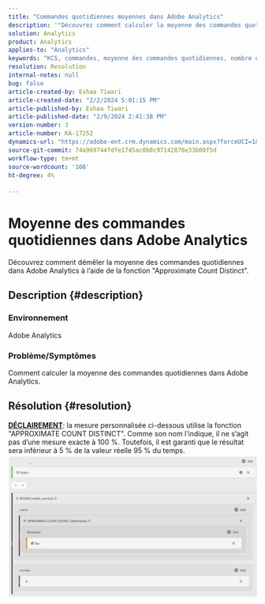 ```yaml
---
title: "Commandes quotidiennes moyennes dans Adobe Analytics"
description: '"Découvrez comment calculer la moyenne des commandes quotidiennes dans Adobe Analytics à l’aide de la fonction "Approximate Count Distinct".'
solution: Analytics
product: Analytics
applies-to: "Analytics"
keywords: "KCS, commandes, moyenne des commandes quotidiennes, nombre distinct approximatif, fonction"
resolution: Resolution
internal-notes: null
bug: false
article-created-by: Eshaa Tiwari
article-created-date: "2/2/2024 5:01:15 PM"
article-published-by: Eshaa Tiwari
article-published-date: "2/9/2024 2:41:38 PM"
version-number: 3
article-number: KA-17252
dynamics-url: "https://adobe-ent.crm.dynamics.com/main.aspx?forceUCI=1&pagetype=entityrecord&etn=knowledgearticle&id=9ac69aaa-ecc1-ee11-9079-6045bd006268"
source-git-commit: 74a969744fdfe1745ac0b0c97142878e33b00f5d
workflow-type: tm+mt
source-wordcount: '108'
ht-degree: 4%

---
```


# Moyenne des commandes quotidiennes dans Adobe Analytics


Découvrez comment démêler la moyenne des commandes quotidiennes dans Adobe Analytics à l’aide de la fonction &quot;Approximate Count Distinct&quot;.

## Description {#description}


### Environnement

Adobe Analytics

### Problème/Symptômes

Comment calculer la moyenne des commandes quotidiennes dans Adobe Analytics.


## Résolution {#resolution}


<u><b>DÉCLAIREMENT</b></u>: la mesure personnalisée ci-dessous utilise la fonction &quot;APPROXIMATE COUNT DISTINCT&quot;. Comme son nom l’indique, il ne s’agit pas d’une mesure exacte à 100 %. Toutefois, il est garanti que le résultat sera inférieur à 5 % de la valeur réelle 95 % du temps.
![](assets/62d446f9-58c7-ee11-9079-6045bd0067ea.png)
